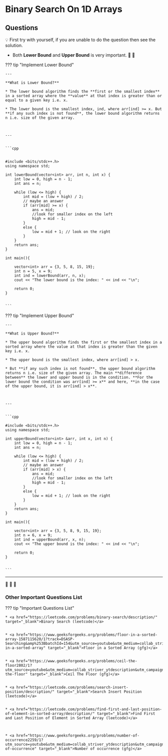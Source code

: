 # Binary Search On 1D Arrays


## Questions

💡 First try with yourself, if you are unable to do the question then see the solution.


* Both **Lower Bound** and **Upper Bound** is very important. 🥇 🥇


??? tip "Implement Lower Bound"


    ---

    **What is Lower Bound?**

    * The lower bound algorithm finds the **first or the smallest index** in a sorted array where the **value** at that index is greater than or equal to a given key i.e. x.

    * The lower bound is the smallest index, ind, where arr[ind] >= x. But **if any such index is not found**, the lower bound algorithm returns n i.e. size of the given array.



    ---


    ```cpp

    
    #include <bits/stdc++.h>
    using namespace std;

    int lowerBound(vector<int> arr, int n, int x) {
        int low = 0, high = n - 1;
        int ans = n;

        while (low <= high) {
            int mid = (low + high) / 2;
            // maybe an answer
            if (arr[mid] >= x) {
                ans = mid;
                //look for smaller index on the left
                high = mid - 1;
            }
            else {
                low = mid + 1; // look on the right
            }
        }
        return ans;
    }

    int main(){

        vector<int> arr = {3, 5, 8, 15, 19};
        int n = 5, x = 9;
        int ind = lowerBound(arr, n, x);
        cout << "The lower bound is the index: " << ind << "\n";

        return 0;
    }


    ```


??? tip "Implement Upper Bound"


    ---

    **What is Upper Bound?**

    * The upper bound algorithm finds the first or the smallest index in a sorted array where the value at that index is greater than the given key i.e. x.

    * The upper bound is the smallest index, where arr[ind] > x.

    * But **if any such index is not found**, the upper bound algorithm returns n i.e. size of the given array. The main **difference between** the lower and upper bound is in the condition. **For the lower bound the condition was arr[ind] >= x** and here, **in the case of the upper bound, it is arr[ind] > x**.



    ---


    ```cpp

    #include <bits/stdc++.h>
    using namespace std;

    int upperBound(vector<int> &arr, int x, int n) {
        int low = 0, high = n - 1;
        int ans = n;

        while (low <= high) {
            int mid = (low + high) / 2;
            // maybe an answer
            if (arr[mid] > x) {
                ans = mid;
                //look for smaller index on the left
                high = mid - 1;
            }
            else {
                low = mid + 1; // look on the right
            }
        }
        return ans;
    }

    int main(){

        vector<int> arr = {3, 5, 8, 9, 15, 19};
        int n = 6, x = 9;
        int ind = upperBound(arr, x, n);
        cout << "The upper bound is the index: " << ind << "\n";

        return 0;
    }


    ```



---

🥇 🥇 🥇


### Other Important Questions List


??? tip "Important Questions List"

    * <a href="https://leetcode.com/problems/binary-search/description/" target="_blank">Binary Search (leetcode)</a>


    * <a href="https://www.geeksforgeeks.org/problems/floor-in-a-sorted-array-1587115620/1?track=DSASP-Searching&amp%253BbatchId=154&utm_source=youtube&utm_medium=collab_striver_ytdescription&utm_campaign=floor-in-a-sorted-array" target="_blank">Floor in a Sorted Array (gfg)</a>


    * <a href="https://www.geeksforgeeks.org/problems/ceil-the-floor2802/1?utm_source=youtube&utm_medium=collab_striver_ytdescription&utm_campaign=ceil-the-floor" target="_blank">Ceil The Floor (gfg)</a>


    * <a href="https://leetcode.com/problems/search-insert-position/description/" target="_blank">Search Insert Position (leetcode)</a>


    * <a href="https://leetcode.com/problems/find-first-and-last-position-of-element-in-sorted-array/description/" target="_blank">Find First and Last Position of Element in Sorted Array (leetcode)</a>



    * <a href="https://www.geeksforgeeks.org/problems/number-of-occurrence2259/1?utm_source=youtube&utm_medium=collab_striver_ytdescription&utm_campaign=number-of-occurrence" target="_blank">Number of occurrence (gfg)</a>


